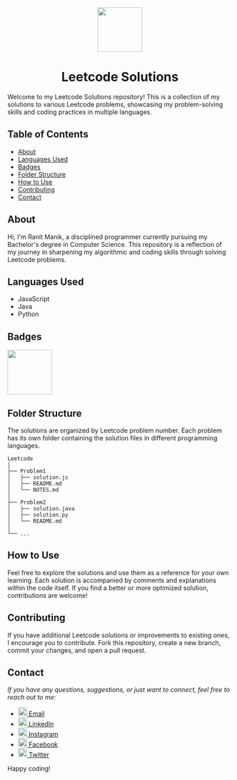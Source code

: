<div align="center">  
    <img width=100 src="https://media.licdn.com/dms/image/D4D22AQElIVtkwHR4tw/feedshare-shrink_2048_1536/0/1695699880455?e=2147483647&v=beta&t=djRzmP7psR7CdH-j5C4nTWl-Ov7rJLkf9ggeY2ATs8k">
    <h1>Leetcode Solutions</h1>
</div>

Welcome to my Leetcode Solutions repository! This is a collection of my solutions to various Leetcode problems, showcasing my problem-solving skills and coding practices in multiple languages.

## Table of Contents

- [About](#about)
- [Languages Used](#languages-used)
- [Badges](#badges)
- [Folder Structure](#folder-structure)
- [How to Use](#how-to-use)
- [Contributing](#contributing)
- [Contact](#contact)

## About

Hi, I'm Ranit Manik, a disciplined programmer currently pursuing my Bachelor's degree in Computer Science. This repository is a reflection of my journey in sharpening my algorithmic and coding skills through solving Leetcode problems.

## Languages Used

- JavaScript
- Java
- Python

## Badges

<div>
    <img width=100 src = "https://assets.leetcode.com/static_assets/marketing/2024-50.gif">
</div>

## Folder Structure

The solutions are organized by Leetcode problem number. Each problem has its own folder containing the solution files in different programming languages.

```
Leetcode
│
├── Problem1
│   ├── solution.js
│   ├── README.md
│   └── NOTES.md
│
├── Problem2
│   ├── solution.java
│   ├── solution.py
│   └── README.md
│
└── ...
```

## How to Use

Feel free to explore the solutions and use them as a reference for your own learning. Each solution is accompanied by comments and explanations within the code itself. If you find a better or more optimized solution, contributions are welcome!

## Contributing

If you have additional Leetcode solutions or improvements to existing ones, I encourage you to contribute. Fork this repository, create a new branch, commit your changes, and open a pull request.

## Contact

_If you have any questions, suggestions, or just want to connect, feel free to reach out to me:_

- [<img src="https://cdn4.iconfinder.com/data/icons/social-media-logos-6/512/112-gmail_email_mail-512.png" width="20" /> Email](mailto:ranitmanik.dev@gmail.com)
- [<img src="https://upload.wikimedia.org/wikipedia/commons/thumb/c/ca/LinkedIn_logo_initials.png/480px-LinkedIn_logo_initials.png" width="20" /> LinkedIn](https://www.linkedin.com/in/ranit-manik/)
- [<img src="https://upload.wikimedia.org/wikipedia/commons/thumb/a/a5/Instagram_icon.png/600px-Instagram_icon.png" width="20" /> Instagram](https://www.instagram.com/ranit_manik_/)
- [<img src="https://upload.wikimedia.org/wikipedia/commons/6/6c/Facebook_Logo_2023.png" width="20" /> Facebook](https://www.facebook.com/RanitKumarManik/)
- [<img src="https://upload.wikimedia.org/wikipedia/commons/thumb/6/6f/Logo_of_Twitter.svg/512px-Logo_of_Twitter.svg.png" width="20" /> Twitter](https://twitter.com/RANIT_MANIK)

Happy coding!
